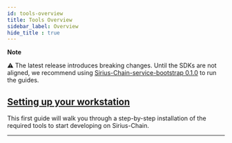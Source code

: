 ```yaml
---
id: tools-overview
title: Tools Overview
sidebar_label: Overview
hide_title : true
---
```


<div class="info">

**Note**

⚠ The latest release introduces breaking changes. Until the SDKs are not aligned, we recommend using [Sirius-Chain-service-bootstrap 0.1.0](https://bcdocs.xpxsirius.io/guides/getting-started/setup-workstation.html) to run the guides.

</div>

## [Setting up your workstation](../../getting-started/setting-up-workstation.md)

This first guide will walk you through a step-by-step installation of the required tools to start developing on Sirius-Chain.

***